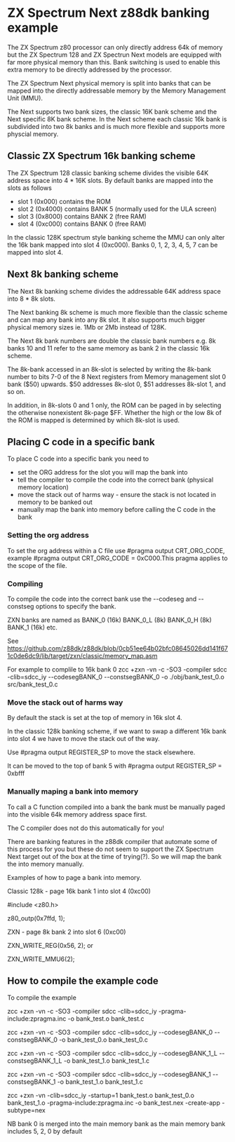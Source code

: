 # ZX Spectrum Next z88dk banking example
 
The ZX Spectrum z80 processor can only directly address 64k of memory but the ZX Spectrum 128 and ZX Spectrun Next models are equipped with far more physical memory than this. Bank switching is used to enable this extra memory to be directly addressed by the processor. 
 
The ZX Spectrum Next physical memory is split into banks that can be mapped into the directly addressable memory by the Memory Management Unit (MMU). 
 
The Next supports two bank sizes, the classic 16K bank scheme and the Next specific 8K bank scheme. In the Next scheme each classic 16k bank is subdivided into two 8k banks and is much more flexible and supports more physcial memory.

## Classic ZX Spectrum 16k banking scheme

The ZX Spectrum 128 classic banking scheme divides the visible 64K address space into 4 * 16K slots. By default banks are mapped into the slots as follows
 * slot 1 (0x000)     contains the ROM 
 * slot 2 (0x4000)    contains BANK 5 (normally used for the ULA screen)
 * slot 3 (0x8000)    contains BANK 2 (free RAM)
 * slot 4 (0xc000)    contains BANK 0 (free RAM) 
 
In the classic 128K spectrum style banking scheme the MMU can only alter the 16k bank mapped into slot 4 (0xc000). Banks 0, 1, 2, 3, 4, 5, 7 can be mapped into slot 4.

## Next 8k banking scheme

The Next 8k banking scheme divides the addressable 64K address space into 8 * 8k slots. 

The Next banking 8k scheme is much more flexible than the classic scheme and can map any bank into any 8k slot. It also supports much bigger physical memory sizes ie. 1Mb or 2Mb instead of 128K.  

The Next 8k bank numbers are double the classic bank numbers e.g. 8k banks 10 and 11 refer to the same memory as bank 2 in the classic 16k scheme. 

The 8k-bank accessed in an 8k-slot is selected by writing the 8k-bank number to bits 7-0 of the 8 Next registers from Memory management slot 0 bank ($50) upwards. $50 addresses 8k-slot 0, $51 addresses 8k-slot 1, and so on.
 
In addition, in 8k-slots 0 and 1 only, the ROM can be paged in by selecting the otherwise nonexistent 8k-page $FF. Whether the high or the low 8k of the ROM is mapped is determined by which 8k-slot is used. 
  
## Placing C code in a specific bank

To place C code into a specific bank you need to 
* set the ORG address for the slot you will map the bank into
* tell the compiler to compile the code into the correct bank (physical memory location)
* move the stack out of harms way - ensure the stack is not located in memory to be banked out 
* manually map the bank into memory before calling the C code in the bank 

### Setting the org address

To set the org address within a C file use #pragma output CRT_ORG_CODE, example #pragma output CRT_ORG_CODE = 0xC000.This pragma applies to the scope of the file.

### Compiling 

To compile the code into the correct bank use the --codeseg and --constseg options to specify the bank.
 
ZXN banks are named as BANK_0 (16k) BANK_0_L (8k) BANK_0_H (8k) BANK_1 (16k) etc.

See https://github.com/z88dk/z88dk/blob/0cb51ee64b02bfc08645026dd141f671c0de6dc9/lib/target/zxn/classic/memory_map.asm

For example to complile to 16k bank 0 zcc +zxn -vn -c -SO3 -compiler sdcc -clib=sdcc_iy  --codesegBANK_0 --constsegBANK_0 -o ./obj/bank_test_0.o src/bank_test_0.c
  
### Move the stack out of harms way

By default the stack is set at the top of memory in 16k slot 4.

In the classic 128k banking scheme, if we want to swap a different 16k bank into slot 4 we have to move the stack out of the way.

Use #pragma output REGISTER_SP to move the stack elsewhere.

It can be moved to the top of bank 5 with #pragma output REGISTER_SP = 0xbfff
 
### Manually maping a bank into memory

To call a C function compiled into a bank the bank must be manually paged into the visible 64k memory address space first.

The C compiler does not do this automatically for you!
 
There are banking features in the z88dk compiler that automate some of this process for you but these do not seem to support the ZX Spectrum Next target out of the box at the time of trying(?). So we will map the bank the into memory manually. 

Examples of how to page a bank into memory.
  
Classic 128k - page 16k bank 1 into slot 4 (0xc00)
 
#include <z80.h>

z80_outp(0x7ffd, 1);
 

ZXN - page 8k bank 2 into slot 6 (0xc00)
 
ZXN_WRITE_REG(0x56, 2); or
 
ZXN_WRITE_MMU6(2);
 
 
## How to compile the example code 

To compile the example

zcc +zxn -vn -c -SO3 -compiler sdcc -clib=sdcc_iy -pragma-include:zpragma.inc -o bank_test.o bank_test.c
 
zcc +zxn -vn -c -SO3 -compiler sdcc -clib=sdcc_iy  --codesegBANK_0 --constsegBANK_0 -o bank_test_0.o bank_test_0.c
 
zcc +zxn -vn -c -SO3 -compiler sdcc -clib=sdcc_iy  --codesegBANK_1_L --constsegBANK_1_L -o bank_test_1.o bank_test_1.c
 
zcc +zxn -vn -c -SO3 -compiler sdcc -clib=sdcc_iy  --codesegBANK_1 --constsegBANK_1 -o bank_test_1.o bank_test_1.c
 
zcc +zxn -vn -clib=sdcc_iy  -startup=1 bank_test.o bank_test_0.o bank_test_1.o -pragma-include:zpragma.inc -o bank_test.nex -create-app -subtype=nex
 
  
NB bank 0 is merged into the main memory bank as the main memory bank includes 5, 2, 0 by default
